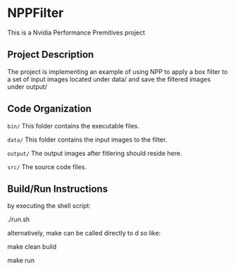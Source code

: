 # NPPFilter
This is a Nvidia Performance Premitives project

## Project Description

The project is implementing an example of using NPP to apply a box filter to a set of input images located under data/ and save the filtered images under output/

## Code Organization

```bin/```
This folder contains the executable files.

```data/```
This folder contains the input images to the filter.

```output/```
The output images after fitlering should reside here.

```src/```
The source code files.

## Build/Run Instructions
by executing the shell script:

./run.sh


alternatively, make can be called directly to d so like:

make clean build

make run